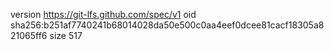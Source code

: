 version https://git-lfs.github.com/spec/v1
oid sha256:b251af7740241b68014028da50e500c0aa4eef0dcee81cacf18305a821065ff6
size 517
